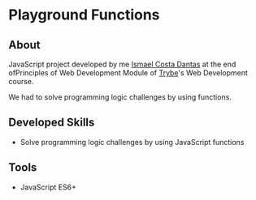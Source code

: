 # Playground Functions

## About

JavaScript project developed by me [Ismael Costa Dantas](https://www.linkedin.com/in/ismaeldantas/) at the end ofPrinciples of Web Development Module of [Trybe](https://www.betrybe.com)'s Web Development course.

We had to solve programming logic challenges by using functions.

## Developed Skills

* Solve programming logic challenges by using JavaScript functions

## Tools

* JavaScript ES6+

